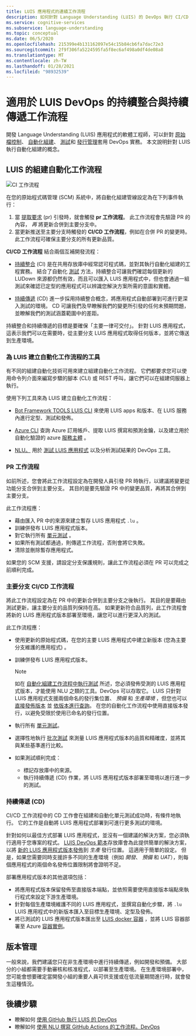 ```yaml
---
title: LUIS 應用程式的連續工作流程
description: 如何針對 Language Understanding (LUIS) 的 DevOps 執行 CI/CD 工作流程。
ms.service: cognitive-services
ms.subservice: language-understanding
ms.topic: conceptual
ms.date: 06/5/2020
ms.openlocfilehash: 215399e4b131162097e54c15b84cb6fa7dac72e3
ms.sourcegitcommit: 2f9f306fa5224595fa5f8ec6af498a0df4de08a8
ms.translationtype: MT
ms.contentlocale: zh-TW
ms.lasthandoff: 01/28/2021
ms.locfileid: "98932539"
---
```

# <a name="continuous-integration-and-continuous-delivery-workflows-for-luis-devops"></a>適用於 LUIS DevOps 的持續整合與持續傳遞工作流程

開發 Language Understanding (LUIS) 應用程式的軟體工程師，可以針對 [原始檔控制](luis-concept-devops-sourcecontrol.md)、 [自動化組建](luis-concept-devops-automation.md)、 [測試](luis-concept-devops-testing.md)和 [發行管理](luis-concept-devops-automation.md#release-management)套用 DevOps 實務。 本文說明針對 LUIS 執行自動化組建的概念。

## <a name="build-automation-workflows-for-luis"></a>LUIS 的組建自動化工作流程

![CI 工作流程](./media/luis-concept-devops-automation/luis-automation.png)

在您的原始程式碼管理 (SCM) 系統中，將自動化組建管線設定為在下列事件執行：

1. 當 [提取要求](https://help.github.com/github/collaborating-with-issues-and-pull-requests/about-pull-requests) (pr) 引發時，就會觸發 **pr 工作流程**。 此工作流程會先驗證 PR 的內容， *再* 將更新合併到主要分支中。
1. 當更新推送至主要分支時觸發的 **CI/CD 工作流程**，例如在合併 PR 的變更時。 此工作流程可確保主要分支的所有更新品質。

**CI/CD 工作流程** 結合兩個互補開發流程：

* [持續整合](/azure/devops/learn/what-is-continuous-integration) (CI) 是在共用存放庫中經常認可程式碼，並對其執行自動化組建的工程實務。 結合了自動化 [測試](luis-concept-devops-testing.md) 方法，持續整合可讓我們確認每個更新的 LUDown 來源都仍然有效，而且可以匯入 LUIS 應用程式中，但也會通過一組測試來確認已定型的應用程式可以辨識您解決方案所需的意圖和實體。

* [持續傳遞](/azure/devops/learn/what-is-continuous-delivery) (CD) 進一步採用持續整合概念，將應用程式自動部署到可進行更深入測試的環境。 CD 可讓我們及早瞭解我們的變更所引發的任何未預期問題，並瞭解我們的測試涵蓋範圍中的差距。

持續整合和持續傳遞的目標是要確保「主要一律可交付」。 針對 LUIS 應用程式，這表示我們可以在需要時，從主要分支 LUIS 應用程式取得任何版本，並將它傳送到生產環境。

### <a name="tools-for-building-automation-workflows-for-luis"></a>為 LUIS 建立自動化工作流程的工具

有不同的組建自動化技術可用來建立組建自動化工作流程。 它們都要求您可以使用命令列介面來編寫步驟的腳本 (CLI) 或 REST 呼叫，讓它們可以在組建伺服器上執行。

使用下列工具來為 LUIS 建立自動化工作流程：

* [Bot Framework TOOLS LUIS CLI](https://github.com/microsoft/botbuilder-tools/tree/master/packages/LUIS) 來使用 LUIS apps 和版本、在 LUIS 服務內進行定型、測試和發佈。

* [Azure CLI](/cli/azure/) 查詢 Azure 訂用帳戶、提取 LUIS 撰寫和預測金鑰，以及建立用於自動化驗證的 azure [服務主體](/cli/azure/ad/sp) 。

* [NLU。](https://github.com/microsoft/NLU.DevOps) 用於 [測試 LUIS 應用程式](luis-concept-devops-testing.md) 以及分析測試結果的 DevOps 工具。

### <a name="the-pr-workflow"></a>PR 工作流程

如前所述，您會將此工作流程設定為在開發人員引發 PR 時執行，以建議將變更從功能分支合併到主要分支。 其目的是要先驗證 PR 中的變更品質，再將其合併到主要分支。

此工作流程應：

* 藉由匯入 PR 中的來源來建立暫存 LUIS 應用程式 `.lu` 。
* 訓練併發布 LUIS 應用程式版本。
* 對它執行所有 [單元測試](luis-concept-devops-testing.md) 。
* 如果所有測試都通過，則傳遞工作流程，否則會將它失敗。
* 清除並刪除暫存應用程式。

如果您的 SCM 支援，請設定分支保護規則，讓此工作流程必須在 PR 可以完成之前順利完成。

### <a name="the-main-branch-cicd-workflow"></a>主要分支 CI/CD 工作流程

將此工作流程設定為在 PR 中的更新合併到主要分支之後執行。 其目的是要藉由測試更新，讓主要分支的品質列保持在高。 如果更新符合品質列，此工作流程會將新的 LUIS 應用程式版本部署至環境，讓您可以進行更深入的測試。

此工作流程應：

* 使用更新的原始程式碼，在您的主要 LUIS 應用程式中建立新版本 (您為主要分支維護的應用程式) 。

* 訓練併發布 LUIS 應用程式版本。

  > [!NOTE]
  > 如在 [自動化組建工作流程中執行測試](luis-concept-devops-testing.md#running-tests-in-an-automated-build-workflow) 所述，您必須發佈受測的 LUIS 應用程式版本，才能使用 NLU 之類的工具。DevOps 可以存取它。 LUIS 只針對 LUIS 應用程式支援兩個命名的發行集位置、 *預備* 和 *生產環境* ，但您也可以 [直接發佈版本](https://github.com/microsoft/botframework-cli/blob/master/packages/luis/README.md#bf-luisapplicationpublish) 並 [依版本進行查詢](./luis-migration-api-v3.md#changes-by-slot-name-and-version-name)。 在您的自動化工作流程中使用直接版本發行，以避免受限於使用已命名的發行位置。

* 執行所有 [單元測試](luis-concept-devops-testing.md)。

* 選擇性地執行 [批次測試](luis-concept-devops-testing.md#how-to-do-unit-testing-and-batch-testing) 來測量 LUIS 應用程式版本的品質和精確度，並將其與某些基準進行比較。

* 如果測試順利完成：
  * 標記存放庫中的來源。
  * 執行持續傳遞 (CD) 作業，將 LUIS 應用程式版本部署至環境以進行進一步的測試。

### <a name="continuous-delivery-cd"></a>持續傳遞 (CD)

CI/CD 工作流程中的 CD 工作會在組建和自動化單元測試成功時，有條件地執行。 它的工作是自動將 LUIS 應用程式部署到可進行更多測試的環境。

針對如何以最佳方式部署 LUIS 應用程式，並沒有一個建議的解決方案，您必須執行適用于您專案的程式。 [LUIS DevOps 範本](https://github.com/Azure-Samples/LUIS-DevOps-Template)存放庫會為此提供簡單的解決方案，以將 [新的 LUIS 應用程式版本發佈](./luis-how-to-publish-app.md)到 *生產* 發行位置。 這適用于簡單的設定。 但是，如果您需要同時支援許多不同的生產環境（例如 *開發*、 *預備* 和 *UAT*），則每個應用程式的兩個命名發佈位置限制將會證明不足。

部署應用程式版本的其他選項包括：

* 將應用程式版本保留發佈至直接版本端點，並依照需要使用直接版本端點來執行程式來設定下游生產環境。
* 針對每個生產環境維護不同的 LUIS 應用程式，並撰寫自動化步驟，將 `.lu` LUIS 應用程式中的新版本匯入至目標生產環境、定型及發佈。
* 將已測試的 LUIS 應用程式版本匯出至 [LUIS docker 容器](./luis-container-howto.md?tabs=v3) ，並將 LUIS 容器部署至 Azure [容器實例](../../container-instances/index.yml)。

## <a name="release-management"></a>版本管理

一般來說，我們建議您只在非生產環境中進行持續傳遞，例如開發和預備。 大部分的小組都需要手動審核和核准程式，以部署至生產環境。 在生產環境部署中，您可能會想要確定當開發小組的重要人員可供支援或在低流量期間進行時，就會發生這種情況。

## <a name="next-steps"></a>後續步驟

* 瞭解如何 [使用 GitHub 執行 LUIS 的 DevOps](luis-how-to-devops-with-github.md)
* 瞭解如何 [使用 NLU 撰寫 GitHub Actions 的工作流程。DevOps](https://github.com/Azure-Samples/LUIS-DevOps-Template/blob/master/docs/4-pipeline.md)
